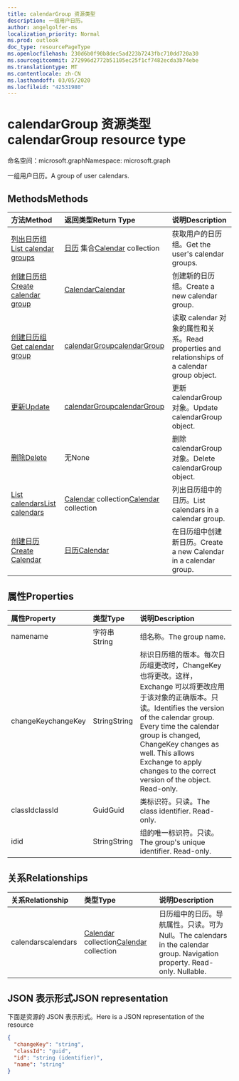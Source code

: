 ```yaml
---
title: calendarGroup 资源类型
description: 一组用户日历。
author: angelgolfer-ms
localization_priority: Normal
ms.prod: outlook
doc_type: resourcePageType
ms.openlocfilehash: 230d6b0f90b8dec5ad223b7243fbc710dd720a30
ms.sourcegitcommit: 272996d2772b51105ec25f1cf7482ecda3b74ebe
ms.translationtype: MT
ms.contentlocale: zh-CN
ms.lasthandoff: 03/05/2020
ms.locfileid: "42531980"
---
```

# <a name="calendargroup-resource-type"></a><span data-ttu-id="341aa-103">calendarGroup 资源类型</span><span class="sxs-lookup"><span data-stu-id="341aa-103">calendarGroup resource type</span></span>

<span data-ttu-id="341aa-104">命名空间：microsoft.graph</span><span class="sxs-lookup"><span data-stu-id="341aa-104">Namespace: microsoft.graph</span></span>

<span data-ttu-id="341aa-105">一组用户日历。</span><span class="sxs-lookup"><span data-stu-id="341aa-105">A group of user calendars.</span></span>

## <a name="methods"></a><span data-ttu-id="341aa-106">Methods</span><span class="sxs-lookup"><span data-stu-id="341aa-106">Methods</span></span>

| <span data-ttu-id="341aa-107">方法</span><span class="sxs-lookup"><span data-stu-id="341aa-107">Method</span></span>                                                      | <span data-ttu-id="341aa-108">返回类型</span><span class="sxs-lookup"><span data-stu-id="341aa-108">Return Type</span></span>                        | <span data-ttu-id="341aa-109">说明</span><span class="sxs-lookup"><span data-stu-id="341aa-109">Description</span></span>                                                   |
| :---------------------------------------------------------- | :--------------------------------- | :------------------------------------------------------------ |
| [<span data-ttu-id="341aa-110">列出日历组</span><span class="sxs-lookup"><span data-stu-id="341aa-110">List calendar groups</span></span>](../api/user-list-calendargroups.md)  | <span data-ttu-id="341aa-111">[日历](calendar.md) 集合</span><span class="sxs-lookup"><span data-stu-id="341aa-111">[Calendar](calendar.md) collection</span></span> | <span data-ttu-id="341aa-112">获取用户的日历组。</span><span class="sxs-lookup"><span data-stu-id="341aa-112">Get the user's calendar groups.</span></span>                               |
| [<span data-ttu-id="341aa-113">创建日历组</span><span class="sxs-lookup"><span data-stu-id="341aa-113">Create calendar group</span></span>](../api/user-post-calendargroups.md) | [<span data-ttu-id="341aa-114">Calendar</span><span class="sxs-lookup"><span data-stu-id="341aa-114">Calendar</span></span>](calendar.md)            | <span data-ttu-id="341aa-115">创建新的日历组。</span><span class="sxs-lookup"><span data-stu-id="341aa-115">Create a new calendar group.</span></span>                                  |
| [<span data-ttu-id="341aa-116">创建日历组</span><span class="sxs-lookup"><span data-stu-id="341aa-116">Get calendar group</span></span>](../api/calendargroup-get.md)           | [<span data-ttu-id="341aa-117">calendarGroup</span><span class="sxs-lookup"><span data-stu-id="341aa-117">calendarGroup</span></span>](calendargroup.md)  | <span data-ttu-id="341aa-118">读取 calendar 对象的属性和关系。</span><span class="sxs-lookup"><span data-stu-id="341aa-118">Read properties and relationships of a calendar group object.</span></span> |
| [<span data-ttu-id="341aa-119">更新</span><span class="sxs-lookup"><span data-stu-id="341aa-119">Update</span></span>](../api/calendargroup-update.md)                    | [<span data-ttu-id="341aa-120">calendarGroup</span><span class="sxs-lookup"><span data-stu-id="341aa-120">calendarGroup</span></span>](calendargroup.md)  | <span data-ttu-id="341aa-121">更新 calendarGroup 对象。</span><span class="sxs-lookup"><span data-stu-id="341aa-121">Update calendarGroup object.</span></span>                                  |
| [<span data-ttu-id="341aa-122">删除</span><span class="sxs-lookup"><span data-stu-id="341aa-122">Delete</span></span>](../api/calendargroup-delete.md)                    | <span data-ttu-id="341aa-123">无</span><span class="sxs-lookup"><span data-stu-id="341aa-123">None</span></span>                               | <span data-ttu-id="341aa-124">删除 calendarGroup 对象。</span><span class="sxs-lookup"><span data-stu-id="341aa-124">Delete calendarGroup object.</span></span>                                  |
| [<span data-ttu-id="341aa-125">List calendars</span><span class="sxs-lookup"><span data-stu-id="341aa-125">List calendars</span></span>](../api/calendargroup-list-calendars.md)    | <span data-ttu-id="341aa-126">[Calendar](calendar.md) collection</span><span class="sxs-lookup"><span data-stu-id="341aa-126">[Calendar](calendar.md) collection</span></span> | <span data-ttu-id="341aa-127">列出日历组中的日历。</span><span class="sxs-lookup"><span data-stu-id="341aa-127">List calendars in a calendar group.</span></span>                           |
| [<span data-ttu-id="341aa-128">创建日历</span><span class="sxs-lookup"><span data-stu-id="341aa-128">Create Calendar</span></span>](../api/calendargroup-post-calendars.md)   | [<span data-ttu-id="341aa-129">日历</span><span class="sxs-lookup"><span data-stu-id="341aa-129">Calendar</span></span>](calendar.md)            | <span data-ttu-id="341aa-130">在日历组中创建新日历。</span><span class="sxs-lookup"><span data-stu-id="341aa-130">Create a new Calendar in a calendar group.</span></span>                    |

## <a name="properties"></a><span data-ttu-id="341aa-131">属性</span><span class="sxs-lookup"><span data-stu-id="341aa-131">Properties</span></span>

| <span data-ttu-id="341aa-132">属性</span><span class="sxs-lookup"><span data-stu-id="341aa-132">Property</span></span>  | <span data-ttu-id="341aa-133">类型</span><span class="sxs-lookup"><span data-stu-id="341aa-133">Type</span></span>   | <span data-ttu-id="341aa-134">说明</span><span class="sxs-lookup"><span data-stu-id="341aa-134">Description</span></span>                                                                                                                                                                                               |
| :-------- | :----- | :-------------------------------------------------------------------------------------------------------------------------------------------------------------------------------------------------------- |
| <span data-ttu-id="341aa-135">name</span><span class="sxs-lookup"><span data-stu-id="341aa-135">name</span></span>      | <span data-ttu-id="341aa-136">字符串</span><span class="sxs-lookup"><span data-stu-id="341aa-136">String</span></span> | <span data-ttu-id="341aa-137">组名称。</span><span class="sxs-lookup"><span data-stu-id="341aa-137">The group name.</span></span>                                                                                                                                                                                           |
| <span data-ttu-id="341aa-138">changeKey</span><span class="sxs-lookup"><span data-stu-id="341aa-138">changeKey</span></span> | <span data-ttu-id="341aa-139">String</span><span class="sxs-lookup"><span data-stu-id="341aa-139">String</span></span> | <span data-ttu-id="341aa-p101">标识日历组的版本。每次日历组更改时，ChangeKey 也将更改。这样，Exchange 可以将更改应用于该对象的正确版本。只读。</span><span class="sxs-lookup"><span data-stu-id="341aa-p101">Identifies the version of the calendar group. Every time the calendar group is changed, ChangeKey changes as well. This allows Exchange to apply changes to the correct version of the object. Read-only.</span></span> |
| <span data-ttu-id="341aa-144">classId</span><span class="sxs-lookup"><span data-stu-id="341aa-144">classId</span></span>   | <span data-ttu-id="341aa-145">Guid</span><span class="sxs-lookup"><span data-stu-id="341aa-145">Guid</span></span>   | <span data-ttu-id="341aa-p102">类标识符。只读。</span><span class="sxs-lookup"><span data-stu-id="341aa-p102">The class identifier. Read-only.</span></span>                                                                                                                                                                          |
| <span data-ttu-id="341aa-148">id</span><span class="sxs-lookup"><span data-stu-id="341aa-148">id</span></span>        | <span data-ttu-id="341aa-149">String</span><span class="sxs-lookup"><span data-stu-id="341aa-149">String</span></span> | <span data-ttu-id="341aa-p103">组的唯一标识符。只读。</span><span class="sxs-lookup"><span data-stu-id="341aa-p103">The group's unique identifier. Read-only.</span></span>                                                                                                                                                                 |

## <a name="relationships"></a><span data-ttu-id="341aa-152">关系</span><span class="sxs-lookup"><span data-stu-id="341aa-152">Relationships</span></span>

| <span data-ttu-id="341aa-153">关系</span><span class="sxs-lookup"><span data-stu-id="341aa-153">Relationship</span></span> | <span data-ttu-id="341aa-154">类型</span><span class="sxs-lookup"><span data-stu-id="341aa-154">Type</span></span>                               | <span data-ttu-id="341aa-155">说明</span><span class="sxs-lookup"><span data-stu-id="341aa-155">Description</span></span>                                                                    |
| :----------- | :--------------------------------- | :----------------------------------------------------------------------------- |
| <span data-ttu-id="341aa-156">calendars</span><span class="sxs-lookup"><span data-stu-id="341aa-156">calendars</span></span>    | <span data-ttu-id="341aa-157">[Calendar](calendar.md) collection</span><span class="sxs-lookup"><span data-stu-id="341aa-157">[Calendar](calendar.md) collection</span></span> | <span data-ttu-id="341aa-p104">日历组中的日历。导航属性。只读。可为 Null。</span><span class="sxs-lookup"><span data-stu-id="341aa-p104">The calendars in the calendar group. Navigation property. Read-only. Nullable.</span></span> |

## <a name="json-representation"></a><span data-ttu-id="341aa-162">JSON 表示形式</span><span class="sxs-lookup"><span data-stu-id="341aa-162">JSON representation</span></span>

<span data-ttu-id="341aa-163">下面是资源的 JSON 表示形式。</span><span class="sxs-lookup"><span data-stu-id="341aa-163">Here is a JSON representation of the resource</span></span>

<!--{
  "blockType": "resource",
  "optionalProperties": [
    "calendars"
  ],
  "keyProperty": "id",
  "baseType": "microsoft.graph.entity",
  "@odata.type": "microsoft.graph.calendarGroup",
  "@odata.annotations": [
    {
      "property": "calendars",
      "capabilities": {
        "changeTracking": false,
        "expandable": false,
        "navigability": "single",
        "searchable": false
      }
    }
  ]
}-->

```json
{
  "changeKey": "string",
  "classId": "guid",
  "id": "string (identifier)",
  "name": "string"
}
```

<!-- uuid: 8fcb5dbc-d5aa-4681-8e31-b001d5168d79
2015-10-25 14:57:30 UTC -->

<!-- {
  "type": "#page.annotation",
  "description": "calendarGroup resource",
  "keywords": "",
  "section": "documentation",
  "tocPath": ""
}-->
